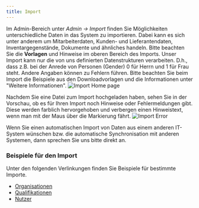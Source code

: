 ```yaml
---
title: Import
---
```


Im Admin-Bereich unter _Admin -> Import_ finden Sie Möglichkeiten unterschiedliche Daten in das System zu importieren.
Dabei kann es sich unter anderem um Mitarbeiterdaten, Kunden- und Lieferantendaten, Inventargegenstände, Dokumente und ähnliches handeln.
Bitte beachten Sie die **Vorlagen** und Hinweise im oberen Bereich des Imports. Unser Import kann nur die von uns definierten Datenstrukturen verarbeiten.
D.h., dass z.B. bei der Anrede von Personen (Gender) 0 für Herrn und 1 für Frau steht. Andere Angaben können zu Fehlern führen.
Bitte beachten Sie beim Import die Beispiele aus den Downloadvorlagen und die Informationen unter "Weitere Informationen".
![Import Home page](https://caqadmin.blob.core.windows.net/public-screenshots/manual-screenshots/Screenshot%202022-02-03%20200124_importHome.png)

Nachdem Sie eine Datei zum Import hochgeladen haben, sehen Sie in der Vorschau, ob es für Ihren Import noch Hinweise oder Fehlermeldungen gibt.
Diese werden farblich hervorgehoben und verbergen einen Hinweistext, wenn man mit der Maus über die Markierung fährt.
![Import Error](https://caqadmin.blob.core.windows.net/public-screenshots/manual-screenshots/Screenshot%202022-02-03%20200200_importDetails.png)

Wenn Sie einen automatischen Import von Daten aus einem anderen IT-System wünschen bzw. die automatische Synchronisation mit anderen Systemen, dann sprechen Sie uns bitte direkt an.

### Beispiele für den Import

Unter den folgenden Verlinkungen finden Sie Beispiele für bestimmte Importe.

- [Organisationen](import-organisations)
- [Qualifikationen](import-qualifications)
- [Nutzer](import-user)
